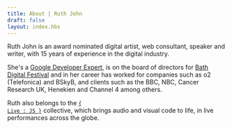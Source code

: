 ```yaml
---
title: About | Ruth John
draft: false
layout: index.hbs
---
```


Ruth John is an award nominated digital artist, web consultant, speaker and writer, with 15 years of experience in the digital industry.

She's a [Google Developer Expert](https://developers.google.com/experts/people/ruth-john), is on the board of directors for [Bath Digital Festival](https://bathdigitalfestival.co.uk/) and in her career has worked for companies such as o2 (Telefonica) and BSkyB, and clients such as the BBC, NBC, Cancer Research UK, Henekien and Channel 4 among others.

<!-- Check out her 'Things' to see her range of previous work, digital installations, talk engagements and published articles. -->

Ruth also belongs to the <code>[{ Live : JS }](https://livejs.network)</code> collective, which brings audio and visual code to life, in live performances across the globe.